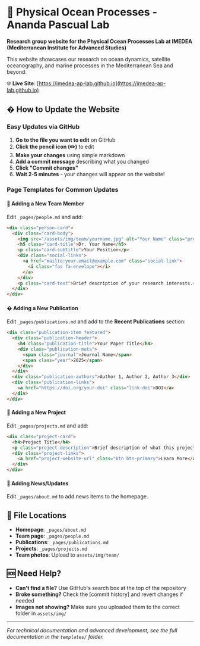 # 🌊 Physical Ocean Processes - Ananda Pascual Lab

**Research group website for the Physical Ocean Processes Lab at IMEDEA (Mediterranean Institute for Advanced Studies)**

This website showcases our research on ocean dynamics, satellite oceanography, and marine processes in the Mediterranean Sea and beyond.

🌐 **Live Site**: [https://imedea-ap-lab.github.io](https://imedea-ap-lab.github.io)

## � How to Update the Website

### Easy Updates via GitHub 

1. **Go to the file you want to edit** on GitHub
2. **Click the pencil icon (✏️)** to edit
3. **Make your changes** using simple markdown
4. **Add a commit message** describing what you changed
5. **Click "Commit changes"**
6. **Wait 2-5 minutes** - your changes will appear on the website!

### Page Templates for Common Updates
#### 👥 Adding a New Team Member
Edit `_pages/people.md` and add:

```markdown
<div class="person-card">
  <div class="card-body">
    <img src="/assets/img/team/yourname.jpg" alt="Your Name" class="profile-image">
    <h5 class="card-title">Dr. Your Name</h5>
    <p class="card-subtitle">Your Position</p>
    <div class="social-links">
      <a href="mailto:your.email@example.com" class="social-link">
        <i class="fas fa-envelope"></i>
      </a>
    </div>
    <p class="card-text">Brief description of your research interests.</p>
  </div>
</div>
```

#### � Adding a New Publication
Edit `_pages/publications.md` and add to the **Recent Publications** section:

```markdown
<div class="publication-item featured">
  <div class="publication-header">
    <h4 class="publication-title">Your Paper Title</h4>
    <div class="publication-meta">
      <span class="journal">Journal Name</span>
      <span class="year">2025</span>
    </div>
  </div>
  <div class="publication-authors">Author 1, Author 2, Author 3</div>
  <div class="publication-links">
    <a href="https://doi.org/your-doi" class="link-doi">DOI</a>
  </div>
</div>
```

#### 🔬 Adding a New Project
Edit `_pages/projects.md` and add:

```markdown
<div class="project-card">
  <h4>Project Title</h4>
  <p class="project-description">Brief description of what this project is about and its main goals.</p>
  <div class="project-links">
    <a href="project-website-url" class="btn btn-primary">Learn More</a>
  </div>
</div>
```

#### 📰 Adding News/Updates
Edit `_pages/about.md` to add news items to the homepage.

## 📂 File Locations

- **Homepage**: `_pages/about.md`
- **Team page**: `_pages/people.md`
- **Publications**: `_pages/publications.md`
- **Projects**: `_pages/projects.md`
- **Team photos**: Upload to `assets/img/team/`

## 🆘 Need Help?

- **Can't find a file?** Use GitHub's search box at the top of the repository
- **Broke something?** Check the [commit history] and revert changes if needed
- **Images not showing?** Make sure you uploaded them to the correct folder in `assets/img/`

---

*For technical documentation and advanced development, see the full documentation in the `templates/` folder.*
